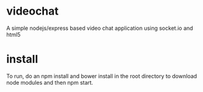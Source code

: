 # videochat

A simple nodejs/express based video chat application using socket.io and html5

# install

To run, do an npm install and bower install in the root directory to download node modules and then
npm start.
